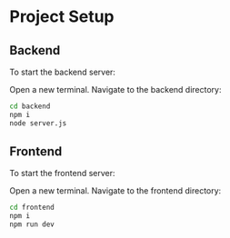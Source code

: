 # Project Setup

## Backend

To start the backend server:

Open a new terminal.
Navigate to the backend directory:
   ```sh
   cd backend
   npm i
   node server.js
```

## Frontend

To start the frontend server:

Open a new terminal.
Navigate to the frontend directory:
   ```sh
   cd frontend
   npm i
   npm run dev
```
